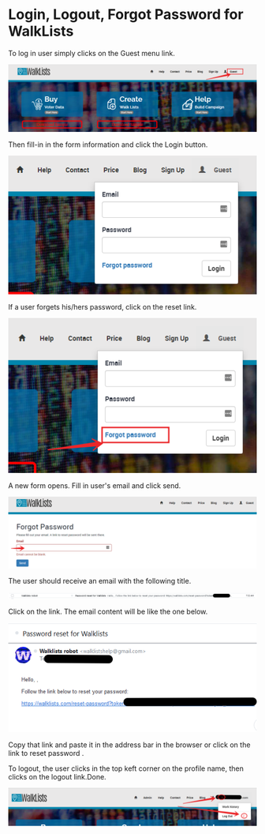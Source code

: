 # Login, Logout, Forgot Password for WalkLists

To log in user simply clicks on the Guest menu link.

![image0](../../images/login-logout-password/login1.png)

Then fill-in in the form information and click the Login button. 

![image1](../../images/login-logout-password/login2.png)

 If a user forgets his/hers password, click on the reset link.

![image2](../../images/login-logout-password/forgot-password1.png)

A new form opens. Fill in user's email and click send.

![image3](../../images/login-logout-password/forgot-password2.png)

The user should receive an email with the following title.

![image40](../../images/login-logout-password/forgot-password5.png)

Click on the link. The email content will be like the one below.

![image5](../../images/login-logout-password/forgot-password4.png) 


Copy that link and paste it in the address bar in the browser or click on the link to reset password .


To logout, the user clicks in the top keft corner on the profile name, then clicks on the logout link.Done.


![image6](../../images/login-logout-password/logout.png) 


 

  

  
 

